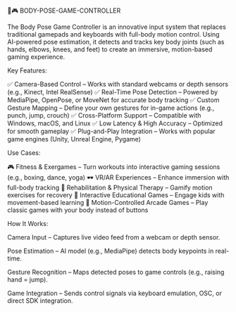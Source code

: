 🤸🎮 BODY-POSE-GAME-CONTROLLER

The Body Pose Game Controller is an innovative input system that replaces traditional gamepads and keyboards with full-body motion control. Using AI-powered pose estimation, it detects and tracks key body joints (such as hands, elbows, knees, and feet) to create an immersive, motion-based gaming experience.

Key Features:


✅ Camera-Based Control – Works with standard webcams or depth sensors (e.g., Kinect, Intel RealSense)
✅ Real-Time Pose Detection – Powered by MediaPipe, OpenPose, or MoveNet for accurate body tracking
✅ Custom Gesture Mapping – Define your own gestures for in-game actions (e.g., punch, jump, crouch)
✅ Cross-Platform Support – Compatible with Windows, macOS, and Linux
✅ Low Latency & High Accuracy – Optimized for smooth gameplay
✅ Plug-and-Play Integration – Works with popular game engines (Unity, Unreal Engine, Pygame)

Use Cases:


🎮 Fitness & Exergames – Turn workouts into interactive gaming sessions (e.g., boxing, dance, yoga)
🕶️ VR/AR Experiences – Enhance immersion with full-body tracking
🏥 Rehabilitation & Physical Therapy – Gamify motion exercises for recovery
👶 Interactive Educational Games – Engage kids with movement-based learning
🎯 Motion-Controlled Arcade Games – Play classic games with your body instead of buttons

How It Works:


Camera Input – Captures live video feed from a webcam or depth sensor.

Pose Estimation – AI model (e.g., MediaPipe) detects body keypoints in real-time.

Gesture Recognition – Maps detected poses to game controls (e.g., raising hand = jump).

Game Integration – Sends control signals via keyboard emulation, OSC, or direct SDK integration.
